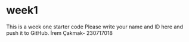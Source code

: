 # week1
This is a week one starter code 
Please write your name and ID here and push it to GitHub.
İrem Çakmak- 230717018
